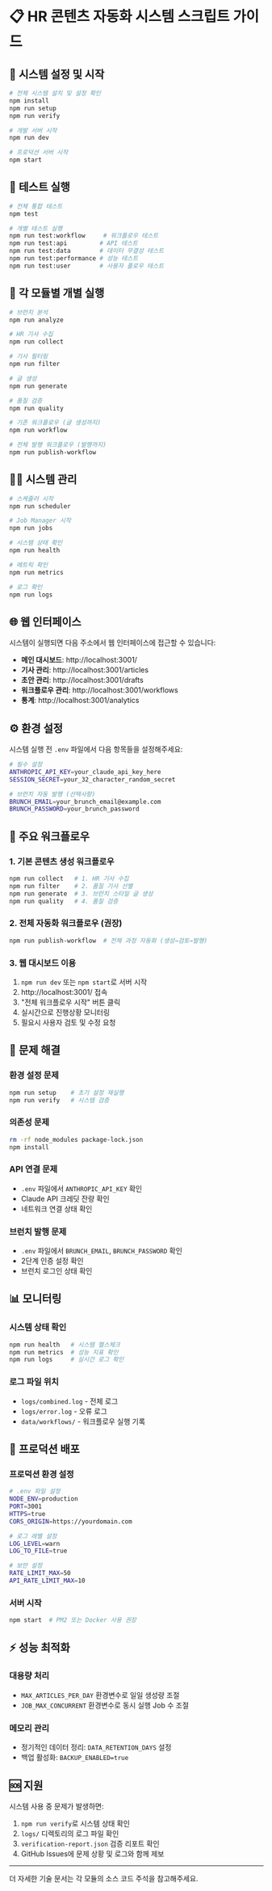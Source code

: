 # 📋 HR 콘텐츠 자동화 시스템 스크립트 가이드

## 🚀 시스템 설정 및 시작

```bash
# 전체 시스템 설치 및 설정 확인
npm install
npm run setup
npm run verify

# 개발 서버 시작
npm run dev

# 프로덕션 서버 시작
npm start
```

## 🧪 테스트 실행

```bash
# 전체 통합 테스트
npm test

# 개별 테스트 실행
npm run test:workflow     # 워크플로우 테스트
npm run test:api         # API 테스트
npm run test:data        # 데이터 무결성 테스트
npm run test:performance # 성능 테스트
npm run test:user        # 사용자 플로우 테스트
```

## 🔧 각 모듈별 개별 실행

```bash
# 브런치 분석
npm run analyze

# HR 기사 수집
npm run collect

# 기사 필터링
npm run filter

# 글 생성
npm run generate

# 품질 검증
npm run quality

# 기존 워크플로우 (글 생성까지)
npm run workflow

# 전체 발행 워크플로우 (발행까지)
npm run publish-workflow
```

## 🏃‍♂️ 시스템 관리

```bash
# 스케줄러 시작
npm run scheduler

# Job Manager 시작  
npm run jobs

# 시스템 상태 확인
npm run health

# 메트릭 확인
npm run metrics

# 로그 확인
npm run logs
```

## 🌐 웹 인터페이스

시스템이 실행되면 다음 주소에서 웹 인터페이스에 접근할 수 있습니다:

- **메인 대시보드**: http://localhost:3001/
- **기사 관리**: http://localhost:3001/articles
- **초안 관리**: http://localhost:3001/drafts
- **워크플로우 관리**: http://localhost:3001/workflows
- **통계**: http://localhost:3001/analytics

## ⚙️ 환경 설정

시스템 실행 전 `.env` 파일에서 다음 항목들을 설정해주세요:

```bash
# 필수 설정
ANTHROPIC_API_KEY=your_claude_api_key_here
SESSION_SECRET=your_32_character_random_secret

# 브런치 자동 발행 (선택사항)
BRUNCH_EMAIL=your_brunch_email@example.com
BRUNCH_PASSWORD=your_brunch_password
```

## 📝 주요 워크플로우

### 1. 기본 콘텐츠 생성 워크플로우
```bash
npm run collect   # 1. HR 기사 수집
npm run filter    # 2. 품질 기사 선별
npm run generate  # 3. 브런치 스타일 글 생성
npm run quality   # 4. 품질 검증
```

### 2. 전체 자동화 워크플로우 (권장)
```bash
npm run publish-workflow  # 전체 과정 자동화 (생성→검토→발행)
```

### 3. 웹 대시보드 이용
1. `npm run dev` 또는 `npm start`로 서버 시작
2. http://localhost:3001/ 접속
3. "전체 워크플로우 시작" 버튼 클릭
4. 실시간으로 진행상황 모니터링
5. 필요시 사용자 검토 및 수정 요청

## 🔧 문제 해결

### 환경 설정 문제
```bash
npm run setup    # 초기 설정 재실행
npm run verify   # 시스템 검증
```

### 의존성 문제
```bash
rm -rf node_modules package-lock.json
npm install
```

### API 연결 문제
- `.env` 파일에서 `ANTHROPIC_API_KEY` 확인
- Claude API 크레딧 잔량 확인
- 네트워크 연결 상태 확인

### 브런치 발행 문제
- `.env` 파일에서 `BRUNCH_EMAIL`, `BRUNCH_PASSWORD` 확인
- 2단계 인증 설정 확인
- 브런치 로그인 상태 확인

## 📊 모니터링

### 시스템 상태 확인
```bash
npm run health   # 시스템 헬스체크
npm run metrics  # 성능 지표 확인
npm run logs     # 실시간 로그 확인
```

### 로그 파일 위치
- `logs/combined.log` - 전체 로그
- `logs/error.log` - 오류 로그
- `data/workflows/` - 워크플로우 실행 기록

## 🚀 프로덕션 배포

### 프로덕션 환경 설정
```bash
# .env 파일 설정
NODE_ENV=production
PORT=3001
HTTPS=true
CORS_ORIGIN=https://yourdomain.com

# 로그 레벨 설정
LOG_LEVEL=warn
LOG_TO_FILE=true

# 보안 설정
RATE_LIMIT_MAX=50
API_RATE_LIMIT_MAX=10
```

### 서버 시작
```bash
npm start  # PM2 또는 Docker 사용 권장
```

## ⚡ 성능 최적화

### 대용량 처리
- `MAX_ARTICLES_PER_DAY` 환경변수로 일일 생성량 조절
- `JOB_MAX_CONCURRENT` 환경변수로 동시 실행 Job 수 조절

### 메모리 관리
- 정기적인 데이터 정리: `DATA_RETENTION_DAYS` 설정
- 백업 활성화: `BACKUP_ENABLED=true`

## 🆘 지원

시스템 사용 중 문제가 발생하면:

1. `npm run verify`로 시스템 상태 확인
2. `logs/` 디렉토리의 로그 파일 확인
3. `verification-report.json` 검증 리포트 확인
4. GitHub Issues에 문제 상황 및 로그와 함께 제보

---

더 자세한 기술 문서는 각 모듈의 소스 코드 주석을 참고해주세요.